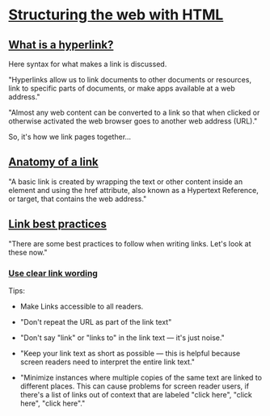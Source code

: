 # [**Structuring the web with HTML**](https://developer.mozilla.org/en-US/docs/Learn/HTML)


## [**What is a hyperlink?**](https://developer.mozilla.org/en-US/docs/Learn/HTML/Introduction_to_HTML/Creating_hyperlinks#what_is_a_hyperlink)

Here syntax for what makes a link is discussed. 

"Hyperlinks allow us to link documents to other documents or resources, link to specific parts of documents, or make apps available at a web address."

"Almost any web content can be converted to a link so that when clicked or otherwise activated the web browser goes to another web address (URL)."

So, it's how we link pages together...

## [**Anatomy of a link**](https://developer.mozilla.org/en-US/docs/Learn/HTML/Introduction_to_HTML/Creating_hyperlinks#anatomy_of_a_link)

"A basic link is created by wrapping the text or other content inside an <a> element and using the href attribute, also known as a Hypertext Reference, or target, that contains the web address."

## [**Link best practices**](https://developer.mozilla.org/en-US/docs/Learn/HTML/Introduction_to_HTML/Creating_hyperlinks#link_best_practices)

"There are some best practices to follow when writing links. Let's look at these now."

### [**Use clear link wording**](https://developer.mozilla.org/en-US/docs/Learn/HTML/Introduction_to_HTML/Creating_hyperlinks#use_clear_link_wording)

Tips:

- Make Links accessible to all readers.

- "Don't repeat the URL as part of the link text"

- "Don't say "link" or "links to" in the link text — it's just noise."

- "Keep your link text as short as possible — this is helpful because screen readers need to interpret the entire link text."

- "Minimize instances where multiple copies of the same text are linked to different places. This can cause problems for screen reader users, if there's a list of links out of context that are labeled "click here", "click here", "click here"."

